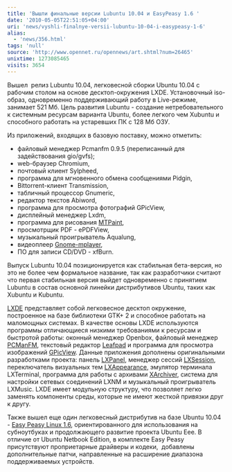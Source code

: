 ```yaml
---
title: 'Вышли финальные версии Lubuntu 10.04 и EasyPeasy 1.6 '
date: '2010-05-05T22:51:05+04:00'
uri: 'news/vyshli-finalnye-versii-lubuntu-10-04-i-easypeasy-1-6'
alias: 
  - 'news/356.html'
tags: 'null'
source: 'http://www.opennet.ru/opennews/art.shtml?num=26465'
unixtime: 1273085465
visits: 3654
---
```

Вышел  релиз Lubuntu 10.04, легковесной сборки Ubuntu 10.04 c рабочим столом на основе десктоп-окружения LXDE. Установочный iso-образ, одновременно поддерживающий работу в Live-режиме, занимает 521 Мб. Цель развития Lubuntu - создание нетребовательного к системным ресурсам варианта Ubuntu, более легкого чем Xubuntu и способного работать на устаревших ПК с 128 Мб ОЗУ.

Из приложений, входящих в базовую поставку, можно отметить:

*   файловый менеджер Pcmanfm 0.9.5 (переписанный для задействования gio/gvfs);
*   web-браузер Chromium,
*   почтовый клиент Sylpheed,
*   программа для мгновенного обмена сообщениями Pidgin,
*   Bittorrent-клиент Transmission,
*   табличный процессор Gnumeric,
*   редактор текстов Abiword,
*   программа для просмотра фотографий GPicView,
*   дисплейный менеджер Lxdm,
*   программа для рисования [MTPaint](http://mtpaint.sourceforge.net/),
*   просмотрщик PDF - ePDFView,
*   музыкальный проигрыватель Aqualung,
*   видеоплеер [Gnome-mplayer](http://sites.google.com/site/kdekorte2/gnomemplayer),
*   ПО для записи CD/DVD - xfBurn.

Выпуск Lubuntu 10.04 позиционируется как стабильная бета-версия, но это не более чем формальное название, так как разработчики считают что первая стабильная версия выйдет одновременно с принятием Lubuntu в состав основной линейки дистрибутивов Ubuntu, таких как Xubuntu и Kubuntu.

[LXDE](http://lxde.sourceforge.net/) представляет собой легковесное десктоп окружение, построенное на базе библиотеки GTK+ 2 и способное работать на маломощных системах. В качестве основы LXDE используются программы отличающиеся низкими требованиями к ресурсам и быстротой работы: оконный менеджер Openbox, файловый менеджер [PCManFM](http://pcmanfm.sourceforge.net/), текстовый редактор [Leafpad](http://tarot.freeshell.org/leafpad/) и программа для просмотра изображений [GPicView](http://lxde.sourceforge.net/gpicview/). Данные приложения дополнены оригинальными разработками проекта: панель [LXPanel](http://www.gnomefiles.org/app.php/LXPanel), менеджер сессий [LXSession](http://www.gnomefiles.org/app.php/LXSession), переключатель визуальных тем [LXAppearance](http://www.gnomefiles.org/app.php/LXAppearance), эмулятор терминала LXTerminal, программа для работы с архивами [XArchiver](http://xarchiver.xfce.org/), система для настройки сетевых соединений LXNM и музыкальный проигрыватель LXMusic. LXDE имеет модульную структуру, что позволяет легко заменять компоненты среды, которые не имеют жесткой привязки друг к другу.

Также вышел еще один легковесный дистрибутив на базе Ubuntu 10.04 - [Easy Peasy Linux 1.6](http://www.geteasypeasy.com), ориентированного для использования на субноутбуках и продолжающего развитие проекта Ubuntu Eee. В отличие от Ubuntu Netbook Edition, в комплекте Easy Peasy присутствуют проприетарные драйверы и кодеки,  добавлены дополнительные патчи, направленные на расширение диапазона поддерживаемых устройств.
